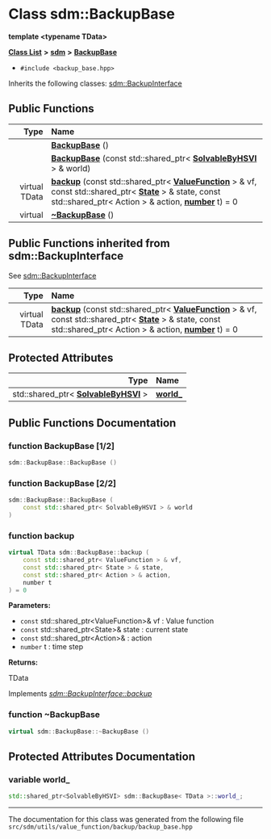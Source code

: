 
# Class sdm::BackupBase

<link rel="stylesheet" href="https://cdnjs.cloudflare.com/ajax/libs/KaTeX/0.5.1/katex.min.css">
<link rel="stylesheet" href="https://cdn.jsdelivr.net/github-markdown-css/2.2.1/github-markdown.css"/>


**template &lt;typename TData&gt;**


[**Class List**](annotated.md) **>** [**sdm**](namespacesdm.md) **>** [**BackupBase**](classsdm_1_1BackupBase.md)





* `#include <backup_base.hpp>`



Inherits the following classes: [sdm::BackupInterface](classsdm_1_1BackupInterface.md)




















## Public Functions

| Type | Name |
| ---: | :--- |
|   | [**BackupBase**](classsdm_1_1BackupBase.md#function-backupbase-1-2) () <br> |
|   | [**BackupBase**](classsdm_1_1BackupBase.md#function-backupbase-2-2) (const std::shared\_ptr&lt; [**SolvableByHSVI**](classsdm_1_1SolvableByHSVI.md) &gt; & world) <br> |
| virtual TData | [**backup**](classsdm_1_1BackupBase.md#function-backup) (const std::shared\_ptr&lt; [**ValueFunction**](classsdm_1_1ValueFunction.md) &gt; & vf, const std::shared\_ptr&lt; [**State**](classsdm_1_1State.md) &gt; & state, const std::shared\_ptr&lt; Action &gt; & action, [**number**](namespacesdm.md#typedef-number) t) = 0<br> |
| virtual  | [**~BackupBase**](classsdm_1_1BackupBase.md#function-backupbase) () <br> |

## Public Functions inherited from sdm::BackupInterface

See [sdm::BackupInterface](classsdm_1_1BackupInterface.md)

| Type | Name |
| ---: | :--- |
| virtual TData | [**backup**](classsdm_1_1BackupInterface.md#function-backup) (const std::shared\_ptr&lt; [**ValueFunction**](classsdm_1_1ValueFunction.md) &gt; & vf, const std::shared\_ptr&lt; [**State**](classsdm_1_1State.md) &gt; & state, const std::shared\_ptr&lt; Action &gt; & action, [**number**](namespacesdm.md#typedef-number) t) = 0<br> |











## Protected Attributes

| Type | Name |
| ---: | :--- |
|  std::shared\_ptr&lt; [**SolvableByHSVI**](classsdm_1_1SolvableByHSVI.md) &gt; | [**world\_**](classsdm_1_1BackupBase.md#variable-world-)  <br> |












## Public Functions Documentation


### function BackupBase [1/2]


```cpp
sdm::BackupBase::BackupBase () 
```



### function BackupBase [2/2]


```cpp
sdm::BackupBase::BackupBase (
    const std::shared_ptr< SolvableByHSVI > & world
) 
```



### function backup 


```cpp
virtual TData sdm::BackupBase::backup (
    const std::shared_ptr< ValueFunction > & vf,
    const std::shared_ptr< State > & state,
    const std::shared_ptr< Action > & action,
    number t
) = 0
```




**Parameters:**


* `const` std::shared\_ptr&lt;ValueFunction&gt;& vf : Value function 
* `const` std::shared\_ptr&lt;State&gt;& state : current state 
* `const` std::shared\_ptr&lt;Action&gt;& : action 
* `number` t : time step 



**Returns:**

TData 




        
Implements [*sdm::BackupInterface::backup*](classsdm_1_1BackupInterface.md#function-backup)


### function ~BackupBase 


```cpp
virtual sdm::BackupBase::~BackupBase () 
```


## Protected Attributes Documentation


### variable world\_ 


```cpp
std::shared_ptr<SolvableByHSVI> sdm::BackupBase< TData >::world_;
```



------------------------------
The documentation for this class was generated from the following file `src/sdm/utils/value_function/backup/backup_base.hpp`